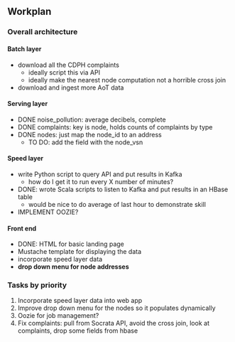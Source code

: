 ## Workplan

### Overall architecture

#### Batch layer
- download all the CDPH complaints
    - ideally script this via API
    - ideally make the nearest node computation not a horrible cross join
- download and ingest more AoT data

#### Serving layer
- DONE noise_pollution: average decibels, complete
- DONE complaints: key is node, holds counts of complaints by type
- DONE nodes: just map the node_id to an address
    - TO DO: add the field with the node_vsn

#### Speed layer
- write Python script to query API and put results in Kafka
    - how do I get it to run every X number of minutes?
- DONE: wrote Scala scripts to listen to Kafka and put results in an HBase table
    - would be nice to do average of last hour to demonstrate skill
- IMPLEMENT OOZIE?

#### Front end
- DONE: HTML for basic landing page
- Mustache template for displaying the data
- incorporate speed layer data
- **drop down menu for node addresses**

### Tasks by priority

1. Incorporate speed layer data into web app
2. Improve drop down menu for the nodes so it populates dynamically
3. Oozie for job management?
4. Fix complaints: pull from Socrata API, avoid the cross join, look at complaints, drop some fields from hbase

